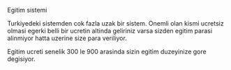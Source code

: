 Egitim sistemi 

Turkiyedeki sistemden cok fazla uzak bir sistem.
Onemli olan kismi ucretsiz olmasi egerki belli bir ucretin altinda geliriniz varsa sizden egitim parasi alinmiyor hatta uzerine size para veriliyor.

Egitim ucreti senelik 300 le 900 arasinda sizin egitim duzeyinize gore degisiyor.

